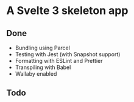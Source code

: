 # A Svelte 3 skeleton app

## Done

- Bundling using Parcel
- Testing with Jest (with Snapshot support)
- Formatting with ESLint and Prettier
- Transpiling with Babel
- Wallaby enabled

## Todo
